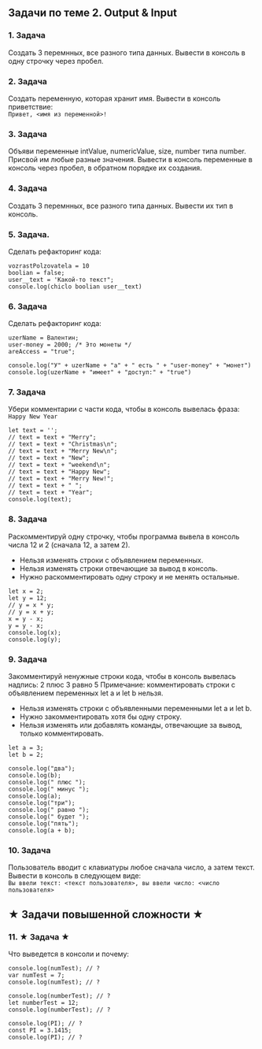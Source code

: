 ## Задачи по теме 2. Output & Input ##

### 1. Задача
Создать 3 перемнных, все разного типа данных.
Вывести в консоль в одну строчку через пробел.

### 2. Задача 
Создать переменную, которая хранит имя.
Вывести в консоль приветствие: <br>
`Привет, <имя из переменной>!`

### 3. Задача
Объяви переменные intValue, numericValue, size, number типа number.
Присвой им любые разные значения. 
Вывести в консоль переменные в консоль через пробел, в обратном порядке их создания.

### 4. Задача 
Создать 3 перемнных, все разного типа данных.
Вывести их тип в консоль.

### 5. Задача.
Сделать рефакторинг кода:

```
vozrastPolzovatela = 10
boolian = false;
user__text = 'Какой-то текст";
console.log(chiclo boolian user__text)
```

### 6. Задача
Сделать рефакторинг кода:

```
uzerName = Валентин;
user-money = 2000; /* Это монеты */
areAccess = "true";

console.log("У" + uzerName + "а" + " есть " + "user-money" + "монет")
console.log(uzerName + "имеет" + "доступ:" + "true")
```

### 7. Задача
Убери комментарии с части кода, чтобы в консоль вывелась фраза: <br>
`Happy New Year`

```
let text = '';
// text = text + "Merry";
// text = text + "Christmas\n";
// text = text + "Merry New\n";
// text = text + "New";
// text = text + "weekend\n";
// text = text + "Happy New";
// text = text + "Merry New!";
// text = text + " ";
// text = text + "Year";
console.log(text);
```

### 8. Задача
Раскомментируй одну строчку, чтобы программа вывела в консоль числа 12 и 2 (сначала 12, а затем 2).
- Нельзя изменять строки с объявлением переменных.
- Нельзя изменять строки отвечающие за вывод в консоль.
- Нужно раскомментировать одну строку и не менять остальные.

```
let x = 2;
let y = 12;
// y = x * y; 
// y = x + y; 
x = y - x; 
y = y - x; 
console.log(x);
console.log(y);
```

### 9. Задача
Закомментируй ненужные строки кода, чтобы в консоль вывелась надпись: 2 плюс 3 равно 5
Примечание: комментировать строки с объявлением переменных let a и let b нельзя.
- Нельзя изменять строки с объявленными переменными let a и let b.
- Нужно закомментировать хотя бы одну строку.
- Нельзя изменять или добавлять команды, отвечающие за вывод, только комментировать.

```
let a = 3;
let b = 2;

console.log("два");
console.log(b);
console.log(" плюс ");
console.log(" минус ");
console.log(a);
console.log("три");
console.log(" равно ");
console.log(" будет ");
console.log("пять");
console.log(a + b);
```

### 10. Задача
Пользователь вводит с клавиатуры любое сначала число, а затем текст.
Вывести в консоль в следующем виде: <br>
`Вы ввели текст: <текст пользователя>, вы ввели число: <число пользователя>`



## ★ Задачи повышенной сложности ★ ##

### 11. ★ Задача ★ 
Что выведется в консоли и почему:

```
console.log(numTest); // ?
var numTest = 7;
console.log(numTest); // ?

console.log(numberTest); // ?
let numberTest = 12;
console.log(numberTest); // ?

console.log(PI); // ?
const PI = 3.1415;
console.log(PI); // ?
```
